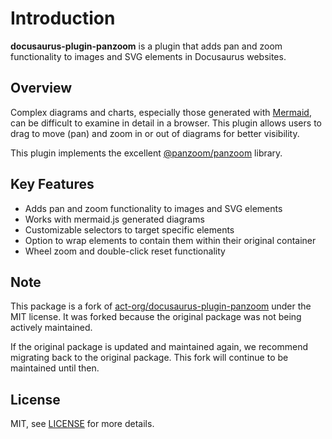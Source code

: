 # Introduction

**docusaurus-plugin-panzoom** is a plugin that adds pan and zoom functionality to images and SVG elements in Docusaurus
websites.

## Overview

Complex diagrams and charts, especially those generated with [Mermaid](https://mermaid-js.github.io/mermaid/), can be
difficult to examine in detail in a browser. This plugin allows users to drag to move (pan) and zoom in or out of
diagrams for better visibility.

This plugin implements the excellent [@panzoom/panzoom](https://www.npmjs.com/package/@panzoom/panzoom) library.

## Key Features

- Adds pan and zoom functionality to images and SVG elements
- Works with mermaid.js generated diagrams
- Customizable selectors to target specific elements
- Option to wrap elements to contain them within their original container
- Wheel zoom and double-click reset functionality

## Note

This package is a fork of [act-org/docusaurus-plugin-panzoom](https://github.com/act-org/docusaurus-plugin-panzoom)
under the MIT license. It was forked because the original package was not being actively maintained.

If the original package is updated and maintained again, we recommend migrating back to the original package. This fork
will continue to be maintained until then.

## License

MIT, see [LICENSE](https://github.com/r74tech/docusaurus-plugin-panzoom/blob/main/LICENSE) for more details.
